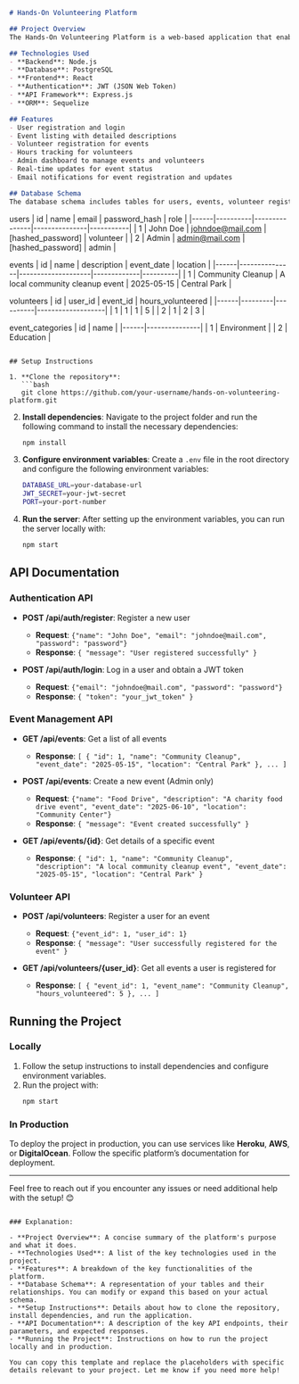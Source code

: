 

```markdown
# Hands-On Volunteering Platform

## Project Overview
The Hands-On Volunteering Platform is a web-based application that enables individuals to manage and engage in volunteer activities and events. It allows users to register for events, track volunteer hours, and view upcoming opportunities. Administrators can manage events, view participant lists, and ensure seamless coordination between volunteers and event organizers.

## Technologies Used
- **Backend**: Node.js
- **Database**: PostgreSQL
- **Frontend**: React
- **Authentication**: JWT (JSON Web Token)
- **API Framework**: Express.js
- **ORM**: Sequelize

## Features
- User registration and login
- Event listing with detailed descriptions
- Volunteer registration for events
- Hours tracking for volunteers
- Admin dashboard to manage events and volunteers
- Real-time updates for event status
- Email notifications for event registration and updates

## Database Schema
The database schema includes tables for users, events, volunteer registrations, and event categories. Below is a simplified version of the database schema:

```
users
| id   | name     | email         | password_hash | role      |
|------|----------|---------------|---------------|-----------|
| 1    | John Doe | johndoe@mail.com | [hashed_password] | volunteer |
| 2    | Admin    | admin@mail.com | [hashed_password] | admin    |

events
| id   | name          | description        | event_date  | location |
|------|---------------|--------------------|-------------|----------|
| 1    | Community Cleanup | A local community cleanup event | 2025-05-15 | Central Park |

volunteers
| id   | user_id | event_id | hours_volunteered |
|------|---------|----------|-------------------|
| 1    | 1       | 1        | 5                 |
| 2    | 1       | 2        | 3                 |

event_categories
| id   | name          |
|------|---------------|
| 1    | Environment   |
| 2    | Education     |
```

## Setup Instructions

1. **Clone the repository**:
   ```bash
   git clone https://github.com/your-username/hands-on-volunteering-platform.git
   ```

2. **Install dependencies**:
   Navigate to the project folder and run the following command to install the necessary dependencies:
   ```bash
   npm install
   ```

3. **Configure environment variables**:
   Create a `.env` file in the root directory and configure the following environment variables:
   ```bash
   DATABASE_URL=your-database-url
   JWT_SECRET=your-jwt-secret
   PORT=your-port-number
   ```

4. **Run the server**:
   After setting up the environment variables, you can run the server locally with:
   ```bash
   npm start
   ```

## API Documentation

### Authentication API
- **POST /api/auth/register**: Register a new user
  - **Request**: `{"name": "John Doe", "email": "johndoe@mail.com", "password": "password"}`
  - **Response**: `{ "message": "User registered successfully" }`
  
- **POST /api/auth/login**: Log in a user and obtain a JWT token
  - **Request**: `{"email": "johndoe@mail.com", "password": "password"}`
  - **Response**: `{ "token": "your_jwt_token" }`

### Event Management API
- **GET /api/events**: Get a list of all events
  - **Response**: `[ { "id": 1, "name": "Community Cleanup", "event_date": "2025-05-15", "location": "Central Park" }, ... ]`

- **POST /api/events**: Create a new event (Admin only)
  - **Request**: `{"name": "Food Drive", "description": "A charity food drive event", "event_date": "2025-06-10", "location": "Community Center"}`
  - **Response**: `{ "message": "Event created successfully" }`

- **GET /api/events/{id}**: Get details of a specific event
  - **Response**: `{ "id": 1, "name": "Community Cleanup", "description": "A local community cleanup event", "event_date": "2025-05-15", "location": "Central Park" }`

### Volunteer API
- **POST /api/volunteers**: Register a user for an event
  - **Request**: `{"event_id": 1, "user_id": 1}`
  - **Response**: `{ "message": "User successfully registered for the event" }`

- **GET /api/volunteers/{user_id}**: Get all events a user is registered for
  - **Response**: `[ { "event_id": 1, "event_name": "Community Cleanup", "hours_volunteered": 5 }, ... ]`

## Running the Project

### Locally
1. Follow the setup instructions to install dependencies and configure environment variables.
2. Run the project with:
   ```bash
   npm start
   ```

### In Production
To deploy the project in production, you can use services like **Heroku**, **AWS**, or **DigitalOcean**. Follow the specific platform’s documentation for deployment.

---

Feel free to reach out if you encounter any issues or need additional help with the setup! 😊
```

### Explanation:

- **Project Overview**: A concise summary of the platform's purpose and what it does.
- **Technologies Used**: A list of the key technologies used in the project.
- **Features**: A breakdown of the key functionalities of the platform.
- **Database Schema**: A representation of your tables and their relationships. You can modify or expand this based on your actual schema.
- **Setup Instructions**: Details about how to clone the repository, install dependencies, and run the application.
- **API Documentation**: A description of the key API endpoints, their parameters, and expected responses.
- **Running the Project**: Instructions on how to run the project locally and in production.

You can copy this template and replace the placeholders with specific details relevant to your project. Let me know if you need more help!

